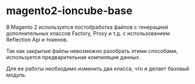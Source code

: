 # magento2-ioncube-base

В Magento 2 используется постобработка файлов с генерацией дополнительных классов Factory, Proxy и т.д. с использованием Reflection Api и токенов.

Так как закрытые файлы невозможно разобрать этими способами, используется предварительная компиляция данных.

Для ее работы необходимо изменить два класса, что и делает базовый модуль.
